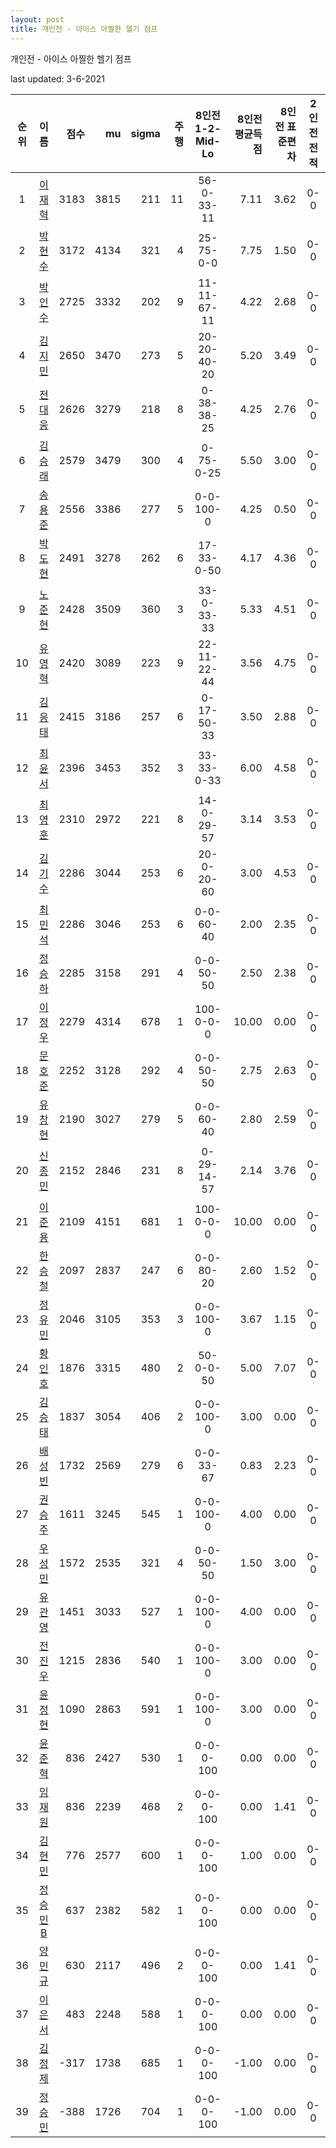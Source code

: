 ```yaml
---
layout: post
title: 개인전 - 아이스 아찔한 헬기 점프
---
```



개인전 - 아이스 아찔한 헬기 점프


last updated: 3-6-2021

| 순위 | 이름 | 점수 | mu | sigma | 주행 | 8인전 1-2-Mid-Lo | 8인전 평균득점 | 8인전 표준편차 | 2인전 전적 |
|:---:|:---:|---:|---:|---:|---:|:---:|---:|---:|:---:|
| 1 | [이재혁](../ijaehyeok) | 3183 | 3815 | 211 | 11 | 56-0-33-11 | 7.11 | 3.62 | 0-0 |
| 2 | [박현수](../bakhyeonsu) | 3172 | 4134 | 321 | 4 | 25-75-0-0 | 7.75 | 1.50 | 0-0 |
| 3 | [박인수](../bakinsu) | 2725 | 3332 | 202 | 9 | 11-11-67-11 | 4.22 | 2.68 | 0-0 |
| 4 | [김지민](../gimjimin) | 2650 | 3470 | 273 | 5 | 20-20-40-20 | 5.20 | 3.49 | 0-0 |
| 5 | [전대웅](../jeondaewoong) | 2626 | 3279 | 218 | 8 | 0-38-38-25 | 4.25 | 2.76 | 0-0 |
| 6 | [김승래](../gimseungrae) | 2579 | 3479 | 300 | 4 | 0-75-0-25 | 5.50 | 3.00 | 0-0 |
| 7 | [송용준](../songyongjun) | 2556 | 3386 | 277 | 5 | 0-0-100-0 | 4.25 | 0.50 | 0-0 |
| 8 | [박도현](../bakdohyeon) | 2491 | 3278 | 262 | 6 | 17-33-0-50 | 4.17 | 4.36 | 0-0 |
| 9 | [노준현](../nojunhyeon) | 2428 | 3509 | 360 | 3 | 33-0-33-33 | 5.33 | 4.51 | 0-0 |
| 10 | [유영혁](../yuyeonghyeok) | 2420 | 3089 | 223 | 9 | 22-11-22-44 | 3.56 | 4.75 | 0-0 |
| 11 | [김응태](../gimeungtae) | 2415 | 3186 | 257 | 6 | 0-17-50-33 | 3.50 | 2.88 | 0-0 |
| 12 | [최윤서](../choiyunseo) | 2396 | 3453 | 352 | 3 | 33-33-0-33 | 6.00 | 4.58 | 0-0 |
| 13 | [최영훈](../choiyeonghun) | 2310 | 2972 | 221 | 8 | 14-0-29-57 | 3.14 | 3.53 | 0-0 |
| 14 | [김기수](../gimgisu) | 2286 | 3044 | 253 | 6 | 20-0-20-60 | 3.00 | 4.53 | 0-0 |
| 15 | [최민석](../choiminseok) | 2286 | 3046 | 253 | 6 | 0-0-60-40 | 2.00 | 2.35 | 0-0 |
| 16 | [정승하](../jeongseungha) | 2285 | 3158 | 291 | 4 | 0-0-50-50 | 2.50 | 2.38 | 0-0 |
| 17 | [이정우](../ijeongu) | 2279 | 4314 | 678 | 1 | 100-0-0-0 | 10.00 | 0.00 | 0-0 |
| 18 | [문호준](../munhojun) | 2252 | 3128 | 292 | 4 | 0-0-50-50 | 2.75 | 2.63 | 0-0 |
| 19 | [유창현](../yuchanghyeon) | 2190 | 3027 | 279 | 5 | 0-0-60-40 | 2.80 | 2.59 | 0-0 |
| 20 | [신종민](../shinjongmin) | 2152 | 2846 | 231 | 8 | 0-29-14-57 | 2.14 | 3.76 | 0-0 |
| 21 | [이준용](../ijunyong) | 2109 | 4151 | 681 | 1 | 100-0-0-0 | 10.00 | 0.00 | 0-0 |
| 22 | [한승철](../hanseungcheol) | 2097 | 2837 | 247 | 6 | 0-0-80-20 | 2.60 | 1.52 | 0-0 |
| 23 | [정유민](../jeongyumin) | 2046 | 3105 | 353 | 3 | 0-0-100-0 | 3.67 | 1.15 | 0-0 |
| 24 | [황인호](../hwanginho) | 1876 | 3315 | 480 | 2 | 50-0-0-50 | 5.00 | 7.07 | 0-0 |
| 25 | [김승태](../gimseungtae) | 1837 | 3054 | 406 | 2 | 0-0-100-0 | 3.00 | 0.00 | 0-0 |
| 26 | [배성빈](../baeseongbin) | 1732 | 2569 | 279 | 6 | 0-0-33-67 | 0.83 | 2.23 | 0-0 |
| 27 | [권승주](../glamint) | 1611 | 3245 | 545 | 1 | 0-0-100-0 | 4.00 | 0.00 | 0-0 |
| 28 | [우성민](../useongmin) | 1572 | 2535 | 321 | 4 | 0-0-50-50 | 1.50 | 3.00 | 0-0 |
| 29 | [유관영](../yugwanyeong) | 1451 | 3033 | 527 | 1 | 0-0-100-0 | 4.00 | 0.00 | 0-0 |
| 30 | [전진우](../jeonjinwoo) | 1215 | 2836 | 540 | 1 | 0-0-100-0 | 3.00 | 0.00 | 0-0 |
| 31 | [윤정현](../yunjeonghyeon) | 1090 | 2863 | 591 | 1 | 0-0-100-0 | 3.00 | 0.00 | 0-0 |
| 32 | [윤준혁](../yunjunhyeok) | 836 | 2427 | 530 | 1 | 0-0-0-100 | 0.00 | 0.00 | 0-0 |
| 33 | [임재원](../imjaewon) | 836 | 2239 | 468 | 2 | 0-0-0-100 | 0.00 | 1.41 | 0-0 |
| 34 | [김현민](../gimhyunmin) | 776 | 2577 | 600 | 1 | 0-0-0-100 | 1.00 | 0.00 | 0-0 |
| 35 | [정승민B](../jeongseungminb) | 637 | 2382 | 582 | 1 | 0-0-0-100 | 0.00 | 0.00 | 0-0 |
| 36 | [양민규](../yangmingyu) | 630 | 2117 | 496 | 2 | 0-0-0-100 | 0.00 | 1.41 | 0-0 |
| 37 | [이은서](../ieunseo) | 483 | 2248 | 588 | 1 | 0-0-0-100 | 0.00 | 0.00 | 0-0 |
| 38 | [김정제](../gimjeongje) | -317 | 1738 | 685 | 1 | 0-0-0-100 | -1.00 | 0.00 | 0-0 |
| 39 | [정승민](../jeongseungmin) | -388 | 1726 | 704 | 1 | 0-0-0-100 | -1.00 | 0.00 | 0-0 |
